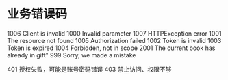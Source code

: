 # 业务错误码

1006 Client is invalid
1000 Invalid parameter
1007 HTTPException error
1001 The resource not found
1005 Authorization failed
1002 Token is invalid
1003 Token is expired
1004 Forbidden, not in scope
2001 The current book has already in gift"
999 Sorry, we made a mistake

401 授权失败，可能是账号密码错误
403 禁止访问、权限不够